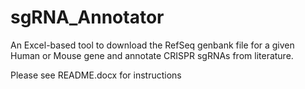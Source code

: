 # sgRNA_Annotator
An Excel-based tool to download the RefSeq genbank file for a given Human or Mouse gene and annotate CRISPR sgRNAs from literature. 

Please see README.docx for instructions
